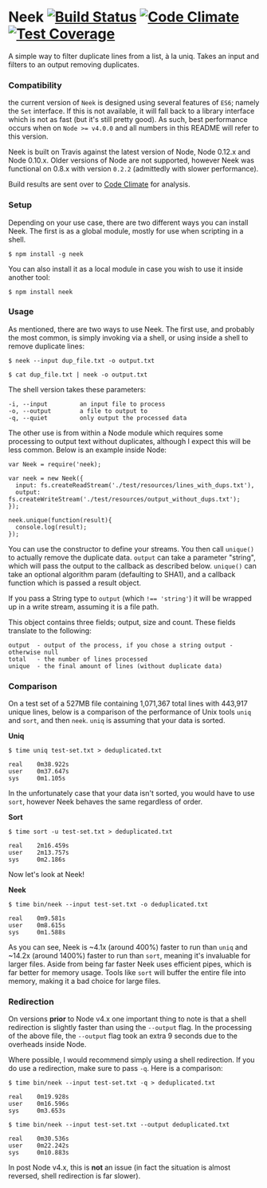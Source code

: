 Neek [![Build Status](https://travis-ci.org/zackehh/neek.svg?branch=master)](https://travis-ci.org/zackehh/neek) [![Code Climate](https://codeclimate.com/github/iwhitfield/neek/badges/gpa.svg)](https://codeclimate.com/github/iwhitfield/neek) [![Test Coverage](https://codeclimate.com/github/iwhitfield/neek/badges/coverage.svg)](https://codeclimate.com/github/iwhitfield/neek)
====

A simple way to filter duplicate lines from a list, à la uniq. Takes an input and filters to an output removing duplicates.

### Compatibility ###

the current version of `Neek` is designed using several features of `ES6`; namely the `Set` interface. If this is not available, it will fall back to a library interface which is not as fast (but it's still pretty good). As such, best performance occurs when on `Node >= v4.0.0` and all numbers in this README will refer to this version.

Neek is built on Travis against the latest version of Node, Node 0.12.x and Node 0.10.x. Older versions of Node are not supported, however Neek was functional on 0.8.x with version `0.2.2` (admittedly with slower performance).

Build results are sent over to [Code Climate](https://codeclimate.com/github/zackehh/neek) for analysis.

### Setup ###

Depending on your use case, there are two different ways you can install Neek. The first is as a global module, mostly for use when scripting in a shell.

```
$ npm install -g neek
```

You can also install it as a local module in case you wish to use it inside another tool:

```
$ npm install neek
```

### Usage ###

As mentioned, there are two ways to use Neek. The first use, and probably the most common, is simply invoking via a shell, or using inside a shell to remove duplicate lines:

```
$ neek --input dup_file.txt -o output.txt

$ cat dup_file.txt | neek -o output.txt
```

The shell version takes these parameters:

```
-i, --input         an input file to process
-o, --output        a file to output to
-q, --quiet         only output the processed data
```

The other use is from within a Node module which requires some processing to output text without duplicates, although I expect this will be less common. Below is an example inside Node:

```
var Neek = require('neek);

var neek = new Neek({
  input: fs.createReadStream('./test/resources/lines_with_dups.txt'),
  output: fs.createWriteStream('./test/resources/output_without_dups.txt');
});

neek.unique(function(result){
  console.log(result);
});
```

You can use the constructor to define your streams. You then call `unique()` to actually remove the duplicate data. `output` can take a parameter "string", which will pass the output to the callback as described below. `unique()` can take an optional algorithm param (defaulting to SHA1), and a callback function which is passed a result object.

If you pass a String type to `output` (which `!== 'string'`) it will be wrapped up in a write stream, assuming it is a file path.

This object contains three fields; output, size and count. These fields translate to the following:

```
output  - output of the process, if you chose a string output - otherwise null
total   - the number of lines processed
unique  - the final amount of lines (without duplicate data)
```

### Comparison ###

On a test set of a 527MB file containing 1,071,367 total lines with 443,917 unique lines, below is a comparison of the performance of Unix tools `uniq` and `sort`, and then `neek`. `uniq` is assuming that your data is sorted.

**Uniq**

```
$ time uniq test-set.txt > deduplicated.txt

real	0m38.922s
user	0m37.647s
sys	    0m1.105s
```

In the unfortunately case that your data isn't sorted, you would have to use `sort`, however Neek behaves the same regardless of order.

**Sort**

```
$ time sort -u test-set.txt > deduplicated.txt

real	2m16.459s
user	2m13.757s
sys	    0m2.186s
```

Now let's look at Neek!

**Neek**

```
$ time bin/neek --input test-set.txt -o deduplicated.txt

real	0m9.581s
user	0m8.615s
sys	    0m1.588s
```

As you can see, Neek is ~4.1x (around 400%) faster to run than `uniq` and ~14.2x (around 1400%) faster to run than `sort`, meaning it's invaluable for larger files. Aside from being far faster Neek uses efficient pipes, which is far better for memory usage. Tools like `sort` will buffer the entire file into memory, making it a bad choice for large files.

### Redirection ###

On versions **prior** to Node v4.x one important thing to note is that a shell redirection is slightly faster than using the `--output` flag. In the processing of the above file, the `--output` flag took an extra 9 seconds due to the overheads inside Node.

Where possible, I would recommend simply using a shell redirection. If you do use a redirection, make sure to pass `-q`. Here is a comparison:

```
$ time bin/neek --input test-set.txt -q > deduplicated.txt

real	0m19.928s
user	0m16.596s
sys	    0m3.653s

$ time bin/neek --input test-set.txt --output deduplicated.txt

real	0m30.536s
user	0m22.242s
sys	    0m10.883s
```

In post Node v4.x, this is **not** an issue (in fact the situation is almost reversed, shell redirection is far slower).
